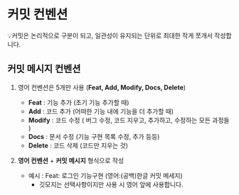 # 커밋 컨벤션

💡커밋은 논리적으로 구분이 되고, 일관성이 유지되는 단위로 최대한 작게 쪼개서 작성합니다.

## 커밋 메시지 컨벤션

1. 영어 컨벤션은 5개만 사용 (**Feat, Add, Modify, Docs, Delete**)

   - **Feat** : 기능 추가 (초기 기능 추가할 때)
   - **Add** : 코드 추가 (어떠한 기능 내에 기능을 더 추가할 때)
   - **Modify** : 코드 수정 ( 버그 수정, 코드 지우고, 추가하고, 수정하는 모든 과정들 )
   - **Docs** : 문서 수정 (기능 구현 목록 수정, 추가 등등)
   - **Delete** : 코드 삭제 (코드만 지우는 것)

2. **영어 컨벤션** + **커밋 메시지** 형식으로 작성
   - 예시 : Feat: 로그인 기능구현 (영어:(공백)한글 커밋 메세지)
     - 깃모지는 선택사항이지만 사용 시 영어 앞에 사용합니다.
